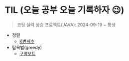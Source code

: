 # TIL (오늘 공부 오늘 기록하자 😉)
> 코딩 실력 상승 프로젝트(JAVA): 2024-09-19 ~ 평생
+ 정렬
  + [K번째수](https://github.com/subbangE/codingTest/blob/master/src/readme/K%EB%B2%88%EC%A7%B8%EC%88%98.md)
+ 탐욕법(greedy)
  + [구명보트]()